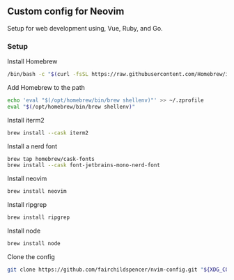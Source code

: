 ## Custom config for Neovim
Setup for web development using, Vue, Ruby, and Go.

### Setup

Install Homebrew
```sh
/bin/bash -c "$(curl -fsSL https://raw.githubusercontent.com/Homebrew/install/HEAD/install.sh)"
```
Add Homebrew to the path
```sh
echo 'eval "$(/opt/homebrew/bin/brew shellenv)"' >> ~/.zprofile
eval "$(/opt/homebrew/bin/brew shellenv)"
```

Install iterm2
```sh
brew install --cask iterm2
```

Install a nerd font
```sh
brew tap homebrew/cask-fonts
brew install --cask font-jetbrains-mono-nerd-font
```

Install neovim
```sh
brew install neovim
```

Install ripgrep
```sh
brew install ripgrep
```

Install node
```sh
brew install node
```

Clone the config
```sh
git clone https://github.com/fairchildspencer/nvim-config.git "${XDG_CONFIG_HOME:-$HOME/.config}"/nvim
```
